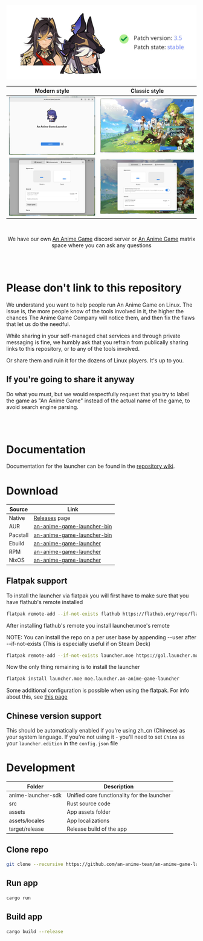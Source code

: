 <img src="repository/logo.jpg">

| Modern style | Classic style |
| :-: | :-: |
| <img src="repository/main-modern.png"> | <img src="repository/main-classic.png"> |
| <img src="repository/settings-modern.png"> | <img src="repository/settings-classic.png"> |

<br>

<p align="center">We have our own <a href="https://discord.gg/ck37X6UWBp">An Anime Game</a> discord server or <a href="https://matrix.to/#/#an-anime-game:envs.net">An Anime Game</a> matrix space where you can ask any questions</p>

<br><br>

# Please don't link to this repository

We understand you want to help people run An Anime Game on Linux. The issue is, the more people know
of the tools involved in it, the higher the chances The Anime Game Company will notice them, and then
fix the flaws that let us do the needful.

While sharing in your self-managed chat services and through private messaging is fine, we humbly ask
that you refrain from publically sharing links to this repository, or to any of the tools involved.

Or share them and ruin it for the dozens of Linux players. It's up to you.

## If you're going to share it anyway

Do what you must, but we would respectfully request that you try to label the game as "An Anime Game"
instead of the actual name of the game, to avoid search engine parsing.

<br><br>


# Documentation

Documentation for the launcher can be found in the [repository wiki](https://github.com/an-anime-team/an-anime-game-launcher/wiki).

# Download

| Source | Link |
| --- | --- |
| Native | [Releases](https://github.com/an-anime-team/an-anime-game-launcher/releases) page |
| AUR | [an-anime-game-launcher-bin](https://aur.archlinux.org/packages/an-anime-game-launcher-bin) |
| Pacstall | [an-anime-game-launcher-bin](https://pacstall.dev/packages/an-anime-game-launcher-bin) |
| Ebuild | [an-anime-game-launcher](https://github.com/an-anime-team/aagl-ebuilds) |
| RPM | [an-anime-game-launcher](https://build.opensuse.org/repositories/home:Maroxy:AAT-Apps/AAGL) |
| NixOS | [an-anime-game-launcher](https://github.com/ezKEa/aagl-gtk-on-nix) |

## Flatpak support

To install the launcher via flatpak you will first have to make sure that you have flathub's remote installed

```zsh
flatpak remote-add --if-not-exists flathub https://flathub.org/repo/flathub.flatpakrepo
```

After installing flathub's remote you install launcher.moe's remote

NOTE: You can install the repo on a per user base by appending --user after --if-not-exists (This is especially useful if on Steam Deck)

```zsh
flatpak remote-add --if-not-exists launcher.moe https://gol.launcher.moe/gol.launcher.moe.flatpakrepo
```

Now the only thing remaining is to install the launcher

```zsh
flatpak install launcher.moe moe.launcher.an-anime-game-launcher
```

Some additional configuration is possible when using the flatpak. For info about this, see [this page](https://github.com/an-anime-team/an-anime-game-launcher-flatpak/blob/rust-launcher/README.md)

## Chinese version support

This should be automatically enabled if you're using zh_cn (Chinese) as your system language. If you're not using it - you'll need to set `China` as your `launcher.edition` in the `config.json` file

# Development

| Folder | Description |
| - | - |
| anime-launcher-sdk | Unified core functionality for the launcher |
| src | Rust source code |
| assets | App assets folder |
| assets/locales | App localizations |
| target/release | Release build of the app |

## Clone repo

```sh
git clone --recursive https://github.com/an-anime-team/an-anime-game-launcher
```

## Run app

```sh
cargo run
```

## Build app

```sh
cargo build --release
```
